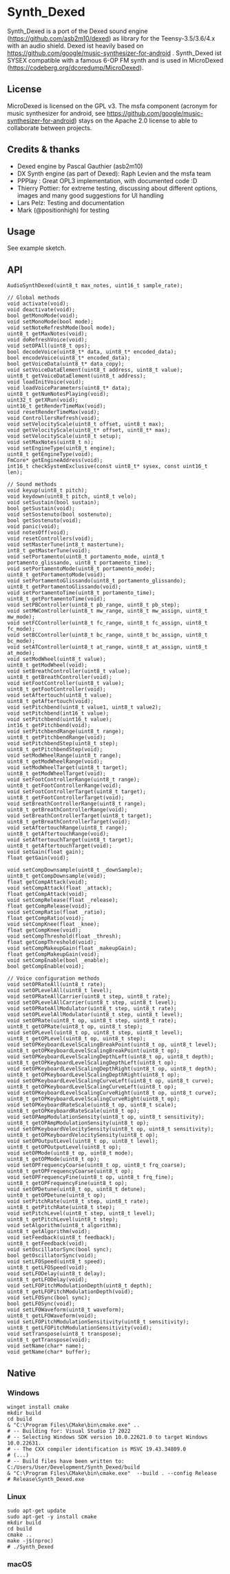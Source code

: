 # Synth_Dexed

Synth_Dexed is a port of the Dexed sound engine
(https://github.com/asb2m10/dexed) as library for the Teensy-3.5/3.6/4.x with
an audio shield. Dexed ist heavily based on
https://github.com/google/music-synthesizer-for-android .
Synth_Dexed ist SYSEX compatible with a famous 6-OP FM synth and is used in MicroDexed (https://codeberg.org/dcoredump/MicroDexed).

## License
MicroDexed is licensed on the GPL v3. The msfa component (acronym for music synthesizer for android, see https://github.com/google/music-synthesizer-for-android) stays on the Apache 2.0 license to able to collaborate between projects.

## Credits & thanks

* Dexed engine by Pascal Gauthier (asb2m10)
* DX Synth engine (as part of Dexed): Raph Levien and the msfa team
* PPPlay : Great OPL3 implementation, with documented code :D
* Thierry Pottier: for extreme testing, discussing about different options, images and many good suggestions for UI handling
* Lars Pelz: Testing and documentation
* Mark (@positionhigh) for testing

## Usage

See example sketch.

## API

    AudioSynthDexed(uint8_t max_notes, uint16_t sample_rate);

    // Global methods
    void activate(void);
    void deactivate(void);
    bool getMonoMode(void);
    void setMonoMode(bool mode);
    void setNoteRefreshMode(bool mode);
    uint8_t getMaxNotes(void);
    void doRefreshVoice(void);
    void setOPAll(uint8_t ops);
    bool decodeVoice(uint8_t* data, uint8_t* encoded_data);
    bool encodeVoice(uint8_t* encoded_data);
    bool getVoiceData(uint8_t* data_copy);
    void setVoiceDataElement(uint8_t address, uint8_t value);
    uint8_t getVoiceDataElement(uint8_t address);
    void loadInitVoice(void);
    void loadVoiceParameters(uint8_t* data);
    uint8_t getNumNotesPlaying(void);
    uint32_t getXRun(void);
    uint16_t getRenderTimeMax(void);
    void resetRenderTimeMax(void);
    void ControllersRefresh(void);
    void setVelocityScale(uint8_t offset, uint8_t max);
    void getVelocityScale(uint8_t* offset, uint8_t* max);
    void setVelocityScale(uint8_t setup);
    void setMaxNotes(uint8_t n);
    void setEngineType(uint8_t engine);
    uint8_t getEngineType(void);
    FmCore* getEngineAddress(void);
    int16_t checkSystemExclusive(const uint8_t* sysex, const uint16_t len);

    // Sound methods
    void keyup(uint8_t pitch);
    void keydown(uint8_t pitch, uint8_t velo);
    void setSustain(bool sustain);
    bool getSustain(void);
    void setSostenuto(bool sostenuto);
    bool getSostenuto(void);
    void panic(void);
    void notesOff(void);
    void resetControllers(void);
    void setMasterTune(int8_t mastertune);
    int8_t getMasterTune(void);
    void setPortamento(uint8_t portamento_mode, uint8_t portamento_glissando, uint8_t portamento_time);
    void setPortamentoMode(uint8_t portamento_mode);
    uint8_t getPortamentoMode(void);
    void setPortamentoGlissando(uint8_t portamento_glissando);
    uint8_t getPortamentoGlissando(void);
    void setPortamentoTime(uint8_t portamento_time);
    uint8_t getPortamentoTime(void);
    void setPBController(uint8_t pb_range, uint8_t pb_step);
    void setMWController(uint8_t mw_range, uint8_t mw_assign, uint8_t mw_mode);
    void setFCController(uint8_t fc_range, uint8_t fc_assign, uint8_t fc_mode);
    void setBCController(uint8_t bc_range, uint8_t bc_assign, uint8_t bc_mode);
    void setATController(uint8_t at_range, uint8_t at_assign, uint8_t at_mode);
    void setModWheel(uint8_t value);
    uint8_t getModWheel(void);
    void setBreathController(uint8_t value);
    uint8_t getBreathController(void);
    void setFootController(uint8_t value);
    uint8_t getFootController(void);
    void setAftertouch(uint8_t value);
    uint8_t getAftertouch(void);
    void setPitchbend(uint8_t value1, uint8_t value2);
    void setPitchbend(int16_t value);
    void setPitchbend(uint16_t value);
    int16_t getPitchbend(void);
    void setPitchbendRange(uint8_t range);
    uint8_t getPitchbendRange(void);
    void setPitchbendStep(uint8_t step);
    uint8_t getPitchbendStep(void);
    void setModWheelRange(uint8_t range);
    uint8_t getModWheelRange(void);
    void setModWheelTarget(uint8_t target);
    uint8_t getModWheelTarget(void);
    void setFootControllerRange(uint8_t range);
    uint8_t getFootControllerRange(void);
    void setFootControllerTarget(uint8_t target);
    uint8_t getFootControllerTarget(void);
    void setBreathControllerRange(uint8_t range);
    uint8_t getBreathControllerRange(void);
    void setBreathControllerTarget(uint8_t target);
    uint8_t getBreathControllerTarget(void);
    void setAftertouchRange(uint8_t range);
    uint8_t getAftertouchRange(void);
    void setAftertouchTarget(uint8_t target);
    uint8_t getAftertouchTarget(void);
    void setGain(float gain);
    float getGain(void);

    void setCompDownsample(uint8_t _downSample);
    uint8_t getCompDownsample(void);
    float getCompAttack(void);
    void setCompAttack(float _attack);
    float getCompAttack(void);
    void setCompRelease(float _release);
    float getCompRelease(void);
    void setCompRatio(float _ratio);
    float getCompRatio(void);
    void setCompKnee(float _knee);
    float getCompKnee(void);
    void setCompThreshold(float _thresh);
    float getCompThreshold(void);
    void setCompMakeupGain(float _makeupGain);
    float getCompMakeupGain(void);
    void setCompEnable(bool _enable);
    bool getCompEnable(void);

    // Voice configuration methods
    void setOPRateAll(uint8_t rate);
    void setOPLevelAll(uint8_t level);
    void setOPRateAllCarrier(uint8_t step, uint8_t rate);
    void setOPLevelAllCarrier(uint8_t step, uint8_t level);
    void setOPRateAllModulator(uint8_t step, uint8_t rate);
    void setOPLevelAllModulator(uint8_t step, uint8_t level);
    void setOPRate(uint8_t op, uint8_t step, uint8_t rate);
    uint8_t getOPRate(uint8_t op, uint8_t step);
    void setOPLevel(uint8_t op, uint8_t step, uint8_t level);
    uint8_t getOPLevel(uint8_t op, uint8_t step);
    void setOPKeyboardLevelScalingBreakPoint(uint8_t op, uint8_t level);
    uint8_t getOPKeyboardLevelScalingBreakPoint(uint8_t op);
    void setOPKeyboardLevelScalingDepthLeft(uint8_t op, uint8_t depth);
    uint8_t getOPKeyboardLevelScalingDepthLeft(uint8_t op);
    void setOPKeyboardLevelScalingDepthRight(uint8_t op, uint8_t depth);
    uint8_t getOPKeyboardLevelScalingDepthRight(uint8_t op);
    void setOPKeyboardLevelScalingCurveLeft(uint8_t op, uint8_t curve);
    uint8_t getOPKeyboardLevelScalingCurveLeft(uint8_t op);
    void setOPKeyboardLevelScalingCurveRight(uint8_t op, uint8_t curve);
    uint8_t getOPKeyboardLevelScalingCurveRight(uint8_t op);
    void setOPKeyboardRateScale(uint8_t op, uint8_t scale);
    uint8_t getOPKeyboardRateScale(uint8_t op);
    void setOPAmpModulationSensity(uint8_t op, uint8_t sensitivity);
    uint8_t getOPAmpModulationSensity(uint8_t op);
    void setOPKeyboardVelocitySensity(uint8_t op, uint8_t sensitivity);
    uint8_t getOPKeyboardVelocitySensity(uint8_t op);
    void setOPOutputLevel(uint8_t op, uint8_t level);
    uint8_t getOPOutputLevel(uint8_t op);
    void setOPMode(uint8_t op, uint8_t mode);
    uint8_t getOPMode(uint8_t op);
    void setOPFrequencyCoarse(uint8_t op, uint8_t frq_coarse);
    uint8_t getOPFrequencyCoarse(uint8_t op);
    void setOPFrequencyFine(uint8_t op, uint8_t frq_fine);
    uint8_t getOPFrequencyFine(uint8_t op);
    void setOPDetune(uint8_t op, uint8_t detune);
    uint8_t getOPDetune(uint8_t op);
    void setPitchRate(uint8_t step, uint8_t rate);
    uint8_t getPitchRate(uint8_t step);
    void setPitchLevel(uint8_t step, uint8_t level);
    uint8_t getPitchLevel(uint8_t step);
    void setAlgorithm(uint8_t algorithm);
    uint8_t getAlgorithm(void);
    void setFeedback(uint8_t feedback);
    uint8_t getFeedback(void);
    void setOscillatorSync(bool sync);
    bool getOscillatorSync(void);
    void setLFOSpeed(uint8_t speed);
    uint8_t getLFOSpeed(void);
    void setLFODelay(uint8_t delay);
    uint8_t getLFODelay(void);
    void setLFOPitchModulationDepth(uint8_t depth);
    uint8_t getLFOPitchModulationDepth(void);
    void setLFOSync(bool sync);
    bool getLFOSync(void);
    void setLFOWaveform(uint8_t waveform);
    uint8_t getLFOWaveform(void);
    void setLFOPitchModulationSensitivity(uint8_t sensitivity);
    uint8_t getLFOPitchModulationSensitivity(void);
    void setTranspose(uint8_t transpose);
    uint8_t getTranspose(void);
    void setName(char* name);
    void getName(char* buffer);

## Native

### Windows

```
winget install cmake
mkdir build
cd build
& "C:\Program Files\CMake\bin\cmake.exe" ..
# -- Building for: Visual Studio 17 2022
# -- Selecting Windows SDK version 10.0.22621.0 to target Windows 10.0.22631.
# -- The CXX compiler identification is MSVC 19.43.34809.0
# (...)
# -- Build files have been written to: C:/Users/User/Development/Synth_Dexed/build
& "C:\Program Files\CMake\bin\cmake.exe"  --build . --config Release
# Release\Synth_Dexed.exe
```

### Linux

```
sudo apt-get update
sudo apt-get -y install cmake
mkdir build
cd build
cmake ..
make -j$(nproc)
# ./Synth_Dexed
```

### macOS